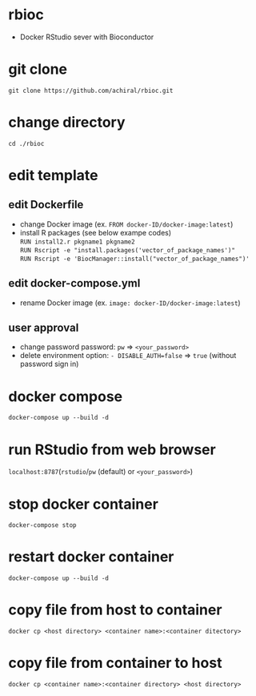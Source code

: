 # rbioc
- Docker RStudio sever with Bioconductor

# git clone
`git clone https://github.com/achiral/rbioc.git`

# change directory
`cd ./rbioc`

# edit template
## edit Dockerfile
- change Docker image (ex. `FROM docker-ID/docker-image:latest`)  
- install R packages (see below exampe codes)  
`RUN install2.r pkgname1 pkgname2`  
`RUN Rscript -e "install.packages('vector_of_package_names')"`  
`RUN Rscript -e 'BiocManager::install("vector_of_package_names")'`  

## edit docker-compose.yml
- rename Docker image (ex. `image: docker-ID/docker-image:latest`)
## user approval
- change password password: `pw` => `<your_password>`
- delete environment option: `- DISABLE_AUTH=false` => `true` (without password sign in)

# docker compose
`docker-compose up --build -d`

# run RStudio from web browser
`localhost:8787`(`rstudio`/`pw` (default) or `<your_password>`)

# stop docker container
`docker-compose stop`

# restart docker container
`docker-compose up --build -d`

# copy file from host to container
`docker cp <host directory> <container name>:<container ditectory>`

# copy file from container to host
`docker cp <container name>:<container directory> <host directory>`
